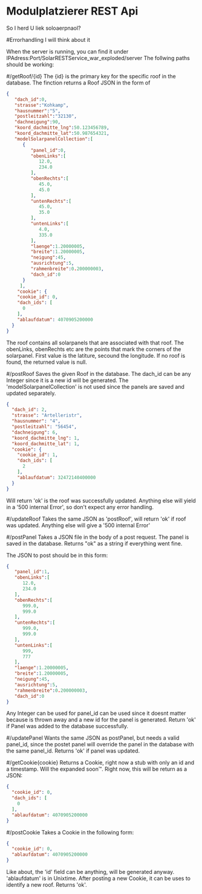 # Modulplatzierer REST Api


So I herd U liek soloaerpnaol?

#Errorhandling
I will think about it

When the server is running, you can find it under 
IPAdress:Port/SolarRESTService_war_exploded/server
The follwing paths should be working:

#/getRoof/{id}
The {id} is the primary key for the specific roof in the database.
The finction returns a Roof JSON in the form of 
```json
{  
   "dach_id":0,
   "strasse":"Kohkamp",
   "hausnummer":"5",
   "postleitzahl":"32130",
   "dachneigung":90,
   "koord_dachmitte_lng":50.123456789,
   "koord_dachmitte_lat":50.987654321,
   "modelSolarpanelCollection":[  
      {  
         "panel_id":0,
         "obenLinks":[  
            12.0,
            234.0
         ],
         "obenRechts":[  
            45.0,
            45.0
         ],
         "untenRechts":[  
            45.0,
            35.0
         ],
         "untenLinks":[  
            4.0,
            335.0
         ],
         "laenge":1.20000005,
         "breite":1.20000005,
         "neigung":45,
         "ausrichtung":5,
         "rahmenbreite":0.200000003,
         "dach_id":0
      }
     ],
    "cookie": {
    "cookie_id": 0,
    "dach_ids": [
      0
    ],
    "ablaufdatum": 4070905200000
  }
}
```

The roof contains all solarpanels that are associated with that roof. The obenLinks, obenRechts etc are
the points that mark the corners of the solarpanel. First value is the latiture, secound the longitude.
If no roof is found, the returned value is null.


#/postRoof
Saves the given Roof in the database. The dach_id can be any Integer since it is
a new id will be generated. The 'modelSolarpanelCollection' is not used since the panels 
are saved and updated separately.
```json
{
  "dach_id": 2,
  "strasse": "Artelleristr",
  "hausnummer": "4",
  "postleitzahl": "56454",
  "dachneigung": 6,
  "koord_dachmitte_lng": 1,
  "koord_dachmitte_lat": 1,
  "cookie": {
    "cookie_id": 1,
    "dach_ids": [
      2
    ],
    "ablaufdatum": 32472140400000
  }
}
```
Will return 'ok' is the roof was successfully updated. Anything else
will yield in a '500 internal Error', so don't expect any error handling.

#/updateRoof
Takes the same JSON as 'postRoof', will return 'ok' if roof was updated.
Anything else will give a '500 internal Error'


#/postPanel
Takes a JSON file in the body of a post request. The panel is saved in the database.
Returns "ok" as a string if everything went fine.

The JSON to post should be in this form:
```json
{  
   "panel_id":1,
   "obenLinks":[  
      12.0,
      234.0
   ],
   "obenRechts":[  
      999.0,
      999.0
   ],
   "untenRechts":[  
      999.0,
      999.0
   ],
   "untenLinks":[  
      999,
      777
   ],
   "laenge":1.20000005,
   "breite":1.20000005,
   "neigung":45,
   "ausrichtung":5,
   "rahmenbreite":0.200000003,
   "dach_id":0
}
```

Any Integer can be used for panel_id can be used since it doesnt matter 
because is thrown away and a new id for the panel is generated.
Return 'ok' if Panel was added to the database successfully.



#/updatePanel
Wants the same JSON as postPanel, but needs a valid panel_id, since the
postet panel will override the panel in the database with the same panel_id.
Returns 'ok' if panel was updated.


#/getCookie{cookie}
Returns a Cookie, right now a stub with only an id and a timestamp.
Will the expanded soon™.
Right now, this will be return as a JSON:
```json
{
  "cookie_id": 0,
  "dach_ids": [
    0
  ],
  "ablaufdatum": 4070905200000
}
```

#/postCookie
Takes a Cookie in the following form:
```json
{
  "cookie_id": 0,
  "ablaufdatum": 4070905200000
}
```
Like about, the 'id' field can be anything, will be generated anyway.
'ablaufdatum' is in Unixtime. After posting a new Cookie, it can be uses to
identify a new roof. Returns 'ok'.
